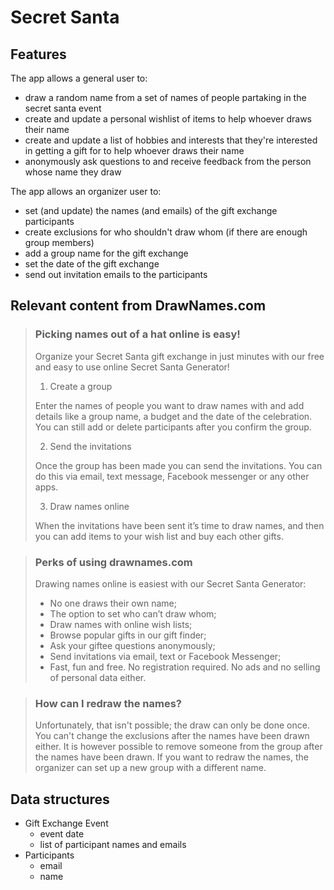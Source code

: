 # Secret Santa

## Features

The app allows a general user to:

- draw a random name from a set of names of people partaking in the secret santa event
- create and update a personal wishlist of items to help whoever draws their name
- create and update a list of hobbies and interests that they're interested in getting a gift for to help whoever draws their name
- anonymously ask questions to and receive feedback from the person whose name they draw

The app allows an organizer user to:

- set (and update) the names (and emails) of the gift exchange participants
- create exclusions for who shouldn't draw whom (if there are enough group members)
- add a group name for the gift exchange
- set the date of the gift exchange
- send out invitation emails to the participants

## Relevant content from DrawNames.com

> ### Picking names out of a hat online is easy!
>
> Organize your Secret Santa gift exchange in just minutes with our free and easy to use online Secret Santa Generator!
>
> 1. Create a group
>
> Enter the names of people you want to draw names with and add details like a group name, a budget and the date of the celebration. You can still add or delete participants after you confirm the group.
>
> 2. Send the invitations
>
> Once the group has been made you can send the invitations. You can do this via email, text message, Facebook messenger or any other apps.
>
> 3. Draw names online
>
> When the invitations have been sent it’s time to draw names, and then you can add items to your wish list and buy each other gifts.

> ### Perks of using drawnames.com
>
> Drawing names online is easiest with our Secret Santa Generator:
>
> - No one draws their own name;
> - The option to set who can’t draw whom;
> - Draw names with online wish lists;
> - Browse popular gifts in our gift finder;
> - Ask your giftee questions anonymously;
> - Send invitations via email, text or Facebook Messenger;
> - Fast, fun and free. No registration required. No ads and no selling of personal data either.

> ### How can I redraw the names?
>
> Unfortunately, that isn't possible; the draw can only be done once. You can't change the exclusions after the names have been drawn either. It is however possible to remove someone from the group after the names have been drawn. If you want to redraw the names, the organizer can set up a new group with a different name.

## Data structures

- Gift Exchange Event
  - event date
  - list of participant names and emails
- Participants
  - email
  - name
